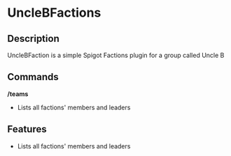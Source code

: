 # UncleBFactions

## Description
UncleBFaction is a simple Spigot Factions plugin for a group called Uncle B

## Commands
**/teams**
- Lists all factions' members and leaders

## Features
- Lists all factions' members and leaders


